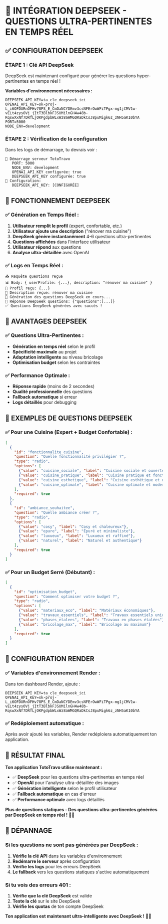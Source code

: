# 🚀 INTÉGRATION DEEPSEEK - QUESTIONS ULTRA-PERTINENTES EN TEMPS RÉEL

## ✅ **CONFIGURATION DEEPSEEK**

### **ÉTAPE 1 : Clé API DeepSeek**

DeepSeek est maintenant configuré pour générer les questions hyper-pertinentes en temps réel !

**Variables d'environnement nécessaires :**
```env
DEEPSEEK_API_KEY=ta_cle_deepseek_ici
OPENAI_API_KEY=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
PORT=5000
NODE_ENV=development
```

### **ÉTAPE 2 : Vérification de la configuration**

Dans les logs de démarrage, tu devrais voir :
```
🚀 Démarrage serveur TotoTravo
   PORT: 5000
   NODE_ENV: development
   OPENAI_API_KEY configurée: true
   DEEPSEEK_API_KEY configurée: true
🔑 Configuration:
   DEEPSEEK_API_KEY: [CONFIGURÉE]
```

## 🎯 **FONCTIONNEMENT DEEPSEEK**

### **✅ Génération en Temps Réel :**

1. **Utilisateur remplit le profil** (expert, confortable, etc.)
2. **Utilisateur ajoute une description** ("rénover ma cuisine")
3. **DeepSeek génère instantanément** 4-6 questions ultra-pertinentes
4. **Questions affichées** dans l'interface utilisateur
5. **Utilisateur répond** aux questions
6. **Analyse ultra-détaillée** avec OpenAI

### **✅ Logs en Temps Réel :**

```
📥 Requête questions reçue
📊 Body: { userProfile: {...}, description: "rénover ma cuisine" }
👤 Profil reçu: {...}
📝 Description reçue: rénover ma cuisine
🚀 Génération des questions DeepSeek en cours...
🤖 Réponse DeepSeek questions: {"questions":[...]}
✅ Questions DeepSeek générées avec succès !
```

## 🎯 **AVANTAGES DEEPSEEK**

### **✅ Questions Ultra-Pertinentes :**
- **Génération en temps réel** selon le profil
- **Spécificité maximale** au projet
- **Adaptation intelligente** au niveau bricolage
- **Optimisation budget** selon les contraintes

### **✅ Performance Optimale :**
- **Réponse rapide** (moins de 2 secondes)
- **Qualité professionnelle** des questions
- **Fallback automatique** si erreur
- **Logs détaillés** pour debugging

## 🎯 **EXEMPLES DE QUESTIONS DEEPSEEK**

### **✅ Pour une Cuisine (Expert + Budget Confortable) :**
```json
[
  {
    "id": "fonctionnalite_cuisine",
    "question": "Quelle fonctionnalité privilégier ?",
    "type": "radio",
    "options": [
      {"value": "cuisine_sociale", "label": "Cuisine sociale et ouverte"},
      {"value": "cuisine_pratique", "label": "Cuisine pratique et fonctionnelle"},
      {"value": "cuisine_esthetique", "label": "Cuisine esthétique et design"},
      {"value": "cuisine_optimale", "label": "Cuisine optimale et moderne"}
    ],
    "required": true
  },
  {
    "id": "ambiance_souhaitee",
    "question": "Quelle ambiance créer ?",
    "type": "radio",
    "options": [
      {"value": "cosy", "label": "Cosy et chaleureux"},
      {"value": "epure", "label": "Épuré et minimaliste"},
      {"value": "luxueux", "label": "Luxueux et raffiné"},
      {"value": "naturel", "label": "Naturel et authentique"}
    ],
    "required": true
  }
]
```

### **✅ Pour un Budget Serré (Débutant) :**
```json
[
  {
    "id": "optimisation_budget",
    "question": "Comment optimiser votre budget ?",
    "type": "radio",
    "options": [
      {"value": "materiaux_eco", "label": "Matériaux économiques"},
      {"value": "travaux_essentiels", "label": "Travaux essentiels uniquement"},
      {"value": "phases_etalees", "label": "Travaux en phases étalées"},
      {"value": "bricolage_max", "label": "Bricolage au maximum"}
    ],
    "required": true
  }
]
```

## 🔧 **CONFIGURATION RENDER**

### **✅ Variables d'environnement Render :**

Dans ton dashboard Render, ajoute :
```
DEEPSEEK_API_KEY=ta_cle_deepseek_ici
OPENAI_API_KEY=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
```

### **✅ Redéploiement automatique :**

Après avoir ajouté les variables, Render redéploiera automatiquement ton application.

## 🎉 **RÉSULTAT FINAL**

**Ton application TotoTravo utilise maintenant :**

- ✅ **DeepSeek** pour les questions ultra-pertinentes en temps réel
- ✅ **OpenAI** pour l'analyse ultra-détaillée des images
- ✅ **Génération intelligente** selon le profil utilisateur
- ✅ **Fallback automatique** en cas d'erreur
- ✅ **Performance optimale** avec logs détaillés

**Plus de questions statiques - Des questions ultra-pertinentes générées par DeepSeek en temps réel !** 🚀✨

## 🚨 **DÉPANNAGE**

### **Si les questions ne sont pas générées par DeepSeek :**
1. **Vérifie la clé API** dans les variables d'environnement
2. **Redémarre le serveur** après configuration
3. **Vérifie les logs** pour les erreurs DeepSeek
4. **Le fallback** vers les questions statiques s'active automatiquement

### **Si tu vois des erreurs 401 :**
1. **Vérifie que la clé DeepSeek** est valide
2. **Teste la clé** sur le site DeepSeek
3. **Vérifie les quotas** de ton compte DeepSeek

**Ton application est maintenant ultra-intelligente avec DeepSeek !** 🎯✨

